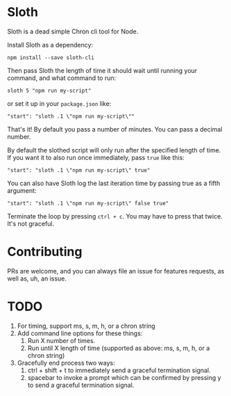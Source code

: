 # Sloth

Sloth is a dead simple Chron cli tool for Node.

Install Sloth as a dependency:

`npm install --save sloth-cli`

Then pass Sloth the length of time it should wait until running your command, and what command to run:

`sloth 5 "npm run my-script"`

or set it up in your `package.json` like:

`"start": "sloth .1 \"npm run my-script\""`

That's it! By default you pass a number of minutes. You can pass a decimal number.

By default the slothed script will only run after the specified length of time. If you want it to also run once immediately, pass `true` like this:

`"start": "sloth .1 \"npm run my-script\" true"`

You can also have Sloth log the last iteration time by passing true as a fifth argument:

`"start": "sloth .1 \"npm run my-script\" false true"`

Terminate the loop by pressing `ctrl + c`. You may have to press that twice. It's not graceful.

# Contributing

PRs are welcome, and you can always file an issue for features requests, as well as, uh, an issue.

# TODO

1. For timing, support ms, s, m, h, or a chron string
2. Add command line options for these things:
    1. Run X number of times.
    2. Run until X length of time (supported as above: ms, s, m, h, or a chron string)
3. Gracefully end process two ways:
    1. ctrl + shift + t to immediately send a graceful termination signal.
    2. spacebar to invoke a prompt which can be confirmed by pressing y to send a graceful termination signal.
